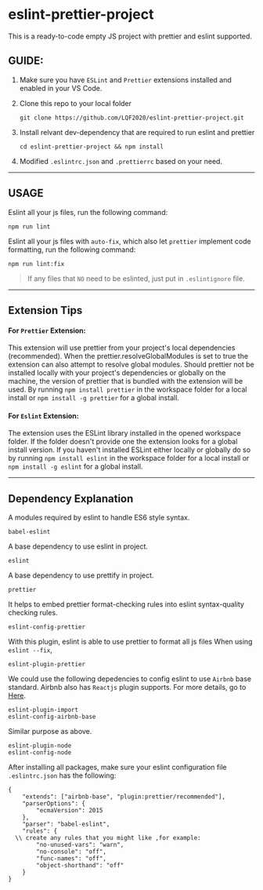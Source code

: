 # eslint-prettier-project

This is a ready-to-code empty JS project with prettier and eslint supported.

## GUIDE:

1. Make sure you have `ESLint` and `Prettier` extensions installed and enabled in your VS Code.

2. Clone this repo to your local folder

    ```
    git clone https://github.com/LQF2020/eslint-prettier-project.git
    ```

3. Install relvant dev-dependency that are required to run eslint and prettier

    ```
    cd eslint-prettier-project && npm install
    ```

4. Modified `.eslintrc.json` and `.prettierrc` based on your need.

---

## USAGE

Eslint all your js files, run the following command:

```
npm run lint
```

Eslint all your js files with `auto-fix`, which also let `prettier` implement code formatting, run the following command:

```
npm run lint:fix
```

> If any files that `NO` need to be eslinted, just put in `.eslintignore` file.

---

## Extension Tips

#### For `Prettier` Extension:

This extension will use prettier from your project's local dependencies (recommended). When the prettier.resolveGlobalModules is set to true the extension can also attempt to resolve global modules. Should prettier not be installed locally with your project's dependencies or globally on the machine, the version of prettier that is bundled with the extension will be used. By running `npm install prettier` in the workspace folder for a local install or `npm install -g prettier` for a global install.

#### For `Eslint` Extension:

The extension uses the ESLint library installed in the opened workspace folder. If the folder doesn't provide one the extension looks for a global install version. If you haven't installed ESLint either locally or globally do so by running `npm install eslint` in the workspace folder for a local install or `npm install -g eslint` for a global install.

---

## Dependency Explanation

A modules required by eslint to handle ES6 style syntax.

```
babel-eslint
```

A base dependency to use eslint in project.

```
eslint
```

A base dependency to use prettify in project.

```
prettier
```

It helps to embed prettier format-checking rules into eslint syntax-quality checking rules.

```
eslint-config-prettier
```

With this plugin, eslint is able to use prettier to format all js files When using `eslint --fix`,

```
eslint-plugin-prettier
```

We could use the following depedencies to config eslint to use `Airbnb` base standard. Airbnb also has `Reactjs` plugin supports. For more details, go to [Here](https://www.npmjs.com/package/eslint-config-airbnb).

```
eslint-plugin-import
eslint-config-airbnb-base
```

Similar purpose as above.

```
eslint-plugin-node
eslint-config-node
```

After installing all packages,
make sure your eslint configuration file `.eslintrc.json` has the following:

```
{
    "extends": ["airbnb-base", "plugin:prettier/recommended"],
    "parserOptions": {
        "ecmaVersion": 2015
    },
    "parser": "babel-eslint",
    "rules": {
  \\ create any rules that you might like ,for example:
        "no-unused-vars": "warn",
        "no-console": "off",
        "func-names": "off",
        "object-shorthand": "off"
    }
}
```
